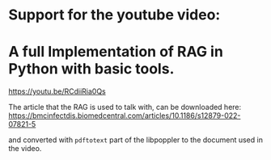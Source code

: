 # Support for the youtube video:
# A full Implementation of RAG in Python with basic tools.
https://youtu.be/RCdiiRia0Qs

The article that the RAG is used to talk with, can be downloaded
here: 
https://bmcinfectdis.biomedcentral.com/articles/10.1186/s12879-022-07821-5

and converted with `pdftotext` part of the libpoppler to the document
used in the video. 
